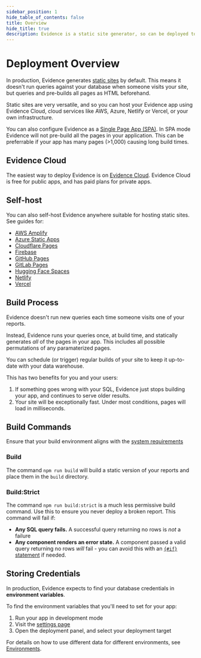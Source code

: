 ```yaml
---
sidebar_position: 1
hide_table_of_contents: false
title: Overview
hide_title: true
description: Evidence is a static site generator, so can be deployed to any static site host. The easiest way to deploy Evidence is on Evidence Cloud.
---
```


# Deployment Overview

In production, Evidence generates [static sites](https://www.netlify.com/blog/2020/04/14/what-is-a-static-site-generator-and-3-ways-to-find-the-best-one/) by default. This means it doesn't run queries against your database when someone visits your site, but queries and pre-builds all pages as HTML beforehand.

Static sites are very versatile, and so you can host your Evidence app using Evidence Cloud, cloud services like AWS, Azure, Netlify or Vercel, or your own infrastructure.

You can also configure Evidence as a [Single Page App (SPA)](/deployment/rendering-modes). In SPA mode Evidence will not pre-build all the pages in your application. This can be preferrable if your app has many pages (>1,000) causing long build times.

## Evidence Cloud

The easiest way to deploy Evidence is on [Evidence Cloud](/deployment/evidence-cloud). Evidence Cloud is free for public apps, and has paid plans for private apps.

## Self-host

You can also self-host Evidence anywhere suitable for hosting static sites. See guides for:
- [AWS Amplify](/deployment/self-host/aws-amplify)
- [Azure Static Apps](/deployment/self-host/azure-static-apps)
- [Cloudflare Pages](/deployment/self-host/cloudflare-pages)
- [Firebase](/deployment/self-host/firebase)
- [GitHub Pages](/deployment/self-host/github-pages)
- [GitLab Pages](/deployment/self-host/gitlab-pages)
- [Hugging Face Spaces](/deployment/self-host/hugging-face-spaces)
- [Netlify](/deployment/self-host/netlify)
- [Vercel](/deployment/self-host/vercel)

## Build Process

Evidence doesn't run new queries each time someone visits one of your reports.

Instead, Evidence runs your queries once, at build time, and statically generates _all_ of the pages in your app. This includes all possible permutations of any paramaterized pages.

You can schedule (or trigger) regular builds of your site to keep it up-to-date with your data warehouse.

This has two benefits for you and your users:

1. If something goes wrong with your SQL, Evidence just stops building your app, and continues to serve older results.
2. Your site will be exceptionally fast. Under most conditions, pages will load in milliseconds.

## Build Commands

<Alert status=warning>

Ensure that your build environment aligns with the [system requirements](/guides/system-requirements)

</Alert>

### Build

The command `npm run build` will build a static version of your reports and place them in the `build` directory.

### Build:Strict

The command `npm run build:strict` is a much less permissive build command. Use this to ensure you never deploy a broken report.
This command will fail if:

- **Any SQL query fails.** A successful query returning no rows is _not_ a failure
- **Any component renders an error state.** A component passed a valid query returning no rows _will_ fail - you can avoid this with an [`{#if}` statement](/core-concepts/if-else) if needed.

## Storing Credentials

In production, Evidence expects to find your database credentials in **environment variables**.

To find the environment variables that you'll need to set for your app:

1. Run your app in development mode
1. Visit the [settings page](http://localhost:3000/settings)
1. Open the deployment panel, and select your deployment target

<Alert status=info>

For details on how to use different data for different environments, see [Environments](/deployment/environments).

</Alert>
